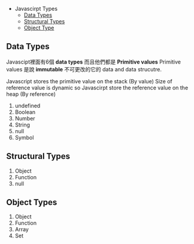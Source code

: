 - Javascirpt Types
  * [Data Types](#data-types)
  * [Structural Types](#structural-types)
  * [Object Type](#object-types)


## Data Types
Javascipt裡面有6個 **data types** 而且他們都是 **Primitive values**
Primitive values 是說 **immutable** 不可更改的它的 data and data strucutre.

Javascript stores the primitive value on the stack (By value)
Size of reference value is dynamic so Javascirpt store the reference value on the heap (By reference)


1. undefined
2. Boolean
3. Number
4. String
5. null
6. Symbol

## Structural Types
1. Object
2. Function
3. null

## Object Types
1. Object
2. Function
3. Array
4. Set
